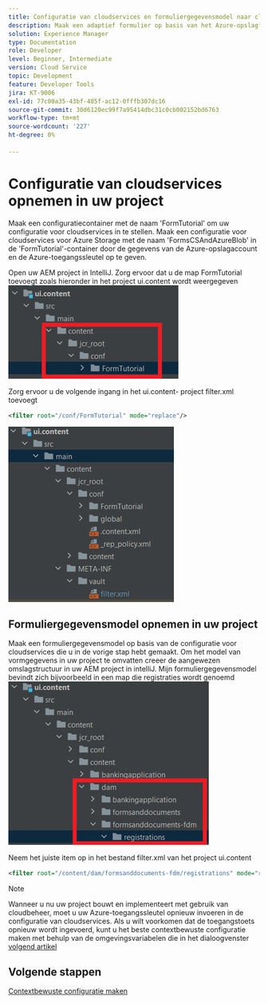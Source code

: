 ```yaml
---
title: Configuratie van cloudservices en formuliergegevensmodel naar cloudinstantie verplaatsen
description: Maak een adaptief formulier op basis van het Azure-opslagformuliergegevensmodel en duw dit naar de cloud-instantie.
solution: Experience Manager
type: Documentation
role: Developer
level: Beginner, Intermediate
version: Cloud Service
topic: Development
feature: Developer Tools
jira: KT-9006
exl-id: 77c00a35-43bf-485f-ac12-0fffb307dc16
source-git-commit: 30d6120ec99f7a95414dbc31c0cb002152bd6763
workflow-type: tm+mt
source-wordcount: '227'
ht-degree: 0%

---
```


# Configuratie van cloudservices opnemen in uw project

Maak een configuratiecontainer met de naam &#39;FormTutorial&#39; om uw configuratie voor cloudservices in te stellen. Maak een configuratie voor cloudservices voor Azure Storage met de naam &#39;FormsCSAndAzureBlob&#39; in de &#39;FormTutorial&#39;-container door de gegevens van de Azure-opslagaccount en de Azure-toegangssleutel op te geven.

Open uw AEM project in IntelliJ. Zorg ervoor dat u de map FormTutorial toevoegt zoals hieronder in het project ui.content wordt weergegeven
![cloud-services-configuratie](assets/cloud-services-configuration.png)

Zorg ervoor u de volgende ingang in het ui.content- project filter.xml toevoegt

```xml
<filter root="/conf/FormTutorial" mode="replace"/>
```

![filter-xml](assets/ui-content-filter.png)

## Formuliergegevensmodel opnemen in uw project

Maak een formuliergegevensmodel op basis van de configuratie voor cloudservices die u in de vorige stap hebt gemaakt. Om het model van vormgegevens in uw project te omvatten creeer de aangewezen omslagstructuur in uw AEM project in intelliJ. Mijn formuliergegevensmodel bevindt zich bijvoorbeeld in een map die registraties wordt genoemd
![fdm-inhoud](assets/ui-content-fdm.png)

Neem het juiste item op in het bestand filter.xml van het project ui.content

```xml
<filter root="/content/dam/formsanddocuments-fdm/registrations" mode="replace"/>
```


>[!NOTE]
>
>Wanneer u nu uw project bouwt en implementeert met gebruik van cloudbeheer, moet u uw Azure-toegangssleutel opnieuw invoeren in de configuratie van cloudservices. Als u wilt voorkomen dat de toegangstoets opnieuw wordt ingevoerd, kunt u het beste contextbewuste configuratie maken met behulp van de omgevingsvariabelen die in het dialoogvenster [volgend artikel](./context-aware-fdm.md)

## Volgende stappen

[Contextbewuste configuratie maken](./context-aware-fdm.md)
